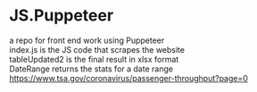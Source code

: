 # JS.Puppeteer
a repo for front end work using Puppeteer<br/>
index.js is the JS code that scrapes the website <br/>
tableUpdated2 is the final result in xlsx format <br/>
DateRange returns the stats for a date range <br/>
https://www.tsa.gov/coronavirus/passenger-throughput?page=0 
